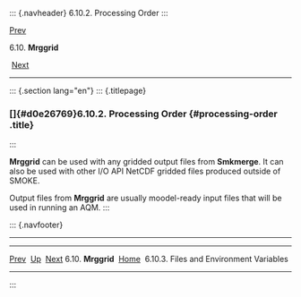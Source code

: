 ::: {.navheader}
6.10.2. Processing Order
:::

[Prev](ch06s10.html) 

6.10. **Mrggrid**

 [Next](ch06s10s03.html)

------------------------------------------------------------------------

::: {.section lang="en"}
::: {.titlepage}
<div>

<div>

### []{#d0e26769}6.10.2. Processing Order {#processing-order .title}

</div>

</div>
:::

**Mrggrid** can be used with any gridded output files from **Smkmerge**.
It can also be used with other I/O API NetCDF gridded files produced
outside of SMOKE.

Output files from **Mrggrid** are usually moodel-ready input files that
will be used in running an AQM.
:::

::: {.navfooter}

------------------------------------------------------------------------

  ----------------------- -------------------- ------------------------------------------
  [Prev](ch06s10.html)     [Up](ch06s10.html)                     [Next](ch06s10s03.html)
  6.10. **Mrggrid**        [Home](index.html)     6.10.3. Files and Environment Variables
  ----------------------- -------------------- ------------------------------------------
:::
